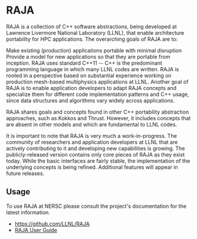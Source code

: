 # RAJA

RAJA is a collection of C++ software abstractions, being developed at
Lawrence Livermore National Laboratory (LLNL), that enable
architecture portability for HPC applications. The overarching goals
of RAJA are to:

Make existing (production) applications portable with minimal
disruption Provide a model for new applications so that they are
portable from inception.  RAJA uses standard C++11 -- C++ is the
predominant programming language in which many LLNL codes are
written. RAJA is rooted in a perspective based on substantial
experience working on production mesh-based multiphysics applications
at LLNL. Another goal of RAJA is to enable application developers to
adapt RAJA concepts and specialize them for different code
implementation patterns and C++ usage, since data structures and
algorithms vary widely across applications.

RAJA shares goals and concepts found in other C++ portability
abstraction approaches, such as Kokkos and Thrust. However, it
includes concepts that are absent in other models and which are
fundamental to LLNL codes.

It is important to note that RAJA is very much a work-in-progress. The
community of researchers and application developers at LLNL that are
actively contributing to it and developing new capabilities is
growing. The publicly-released version contains only core pieces of
RAJA as they exist today. While the basic interfaces are fairly
stable, the implementation of the underlying concepts is being
refined. Additional features will appear in future releases.

## Usage

To use RAJA at NERSC please consult the project's documentation for
the latest information.

 * https://github.com/LLNL/RAJA
 * [RAJA User Guide](https://raja.readthedocs.io/en/master/)
